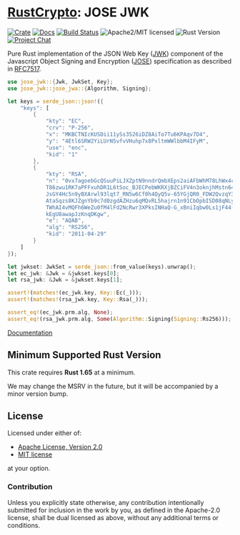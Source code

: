 # [RustCrypto]: JOSE JWK

[![Crate][crate-image]][crate-link]
[![Docs][docs-image]][docs-link]
[![Build Status][build-image]][build-link]
![Apache2/MIT licensed][license-image]
![Rust Version][rustc-image]
[![Project Chat][chat-image]][chat-link]

Pure Rust implementation of the JSON Web Key ([JWK]) component of the
Javascript Object Signing and Encryption ([JOSE]) specification as described
in [RFC7517].

```rust
use jose_jwk::{Jwk, JwkSet, Key};
use jose_jwk::jose_jwa::{Algorithm, Signing};

let keys = serde_json::json!({
    "keys": [
        {
            "kty": "EC",
            "crv": "P-256",
            "x": "MKBCTNIcKUSDii11ySs3526iDZ8AiTo7Tu6KPAqv7D4",
            "y": "4Etl6SRW2YiLUrN5vfvVHuhp7x8PxltmWWlbbM4IFyM",
            "use": "enc",
            "kid": "1"
        },
        {
            "kty": "RSA",
            "n": "0vx7agoebGcQSuuPiLJXZptN9nndrQmbXEps2aiAFbWhM78LhWx4cbbfAAtV\
            T86zwu1RK7aPFFxuhDR1L6tSoc_BJECPebWKRXjBZCiFV4n3oknjhMstn64tZ_2W-5\
            JsGY4Hc5n9yBXArwl93lqt7_RN5w6Cf0h4QyQ5v-65YGjQR0_FDW2QvzqY368QQMic\
            AtaSqzs8KJZgnYb9c7d0zgdAZHzu6qMQvRL5hajrn1n91CbOpbISD08qNLyrdkt-bF\
            TWhAI4vMQFh6WeZu0fM4lFd2NcRwr3XPksINHaQ-G_xBniIqbw0Ls1jF44-csFCur-\
            kEgU8awapJzKnqDKgw",
            "e": "AQAB",
            "alg": "RS256",
            "kid": "2011-04-29"
        }
    ]
});

let jwkset: JwkSet = serde_json::from_value(keys).unwrap();
let ec_jwk: &Jwk = &jwkset.keys[0];
let rsa_jwk: &Jwk = &jwkset.keys[1];

assert!(matches!(ec_jwk.key, Key::Ec(_)));
assert!(matches!(rsa_jwk.key, Key::Rsa(_)));

assert_eq!(ec_jwk.prm.alg, None);
assert_eq!(rsa_jwk.prm.alg, Some(Algorithm::Signing(Signing::Rs256)));

```

[Documentation][docs-link]

## Minimum Supported Rust Version

This crate requires **Rust 1.65** at a minimum.

We may change the MSRV in the future, but it will be accompanied by a minor
version bump.

## License

Licensed under either of:

* [Apache License, Version 2.0](http://www.apache.org/licenses/LICENSE-2.0)
* [MIT license](http://opensource.org/licenses/MIT)

at your option.

### Contribution

Unless you explicitly state otherwise, any contribution intentionally submitted
for inclusion in the work by you, as defined in the Apache-2.0 license, shall be
dual licensed as above, without any additional terms or conditions.

[//]: # (badges)

[crate-image]: https://buildstats.info/crate/jose-jwk
[crate-link]: https://crates.io/crates/jose-jwk
[docs-image]: https://docs.rs/jose-jwk/badge.svg
[docs-link]: https://docs.rs/jose-jwk/
[license-image]: https://img.shields.io/badge/license-Apache2.0/MIT-blue.svg
[rustc-image]: https://img.shields.io/badge/rustc-1.65+-blue.svg
[chat-image]: https://img.shields.io/badge/zulip-join_chat-blue.svg
[chat-link]: https://rustcrypto.zulipchat.com/#narrow/stream/300570-formats
[build-image]: https://github.com/RustCrypto/JOSE/actions/workflows/jose-jwk.yml/badge.svg
[build-link]: https://github.com/RustCrypto/JOSE/actions/workflows/jose-jwk.yml

[//]: # (links)

[RustCrypto]: https://github.com/RustCrypto/
[JWK]: https://jose.readthedocs.io/en/latest/#jwk
[JOSE]: https://jose.readthedocs.io/
[RFC7517]: https://www.rfc-editor.org/rfc/rfc7517
